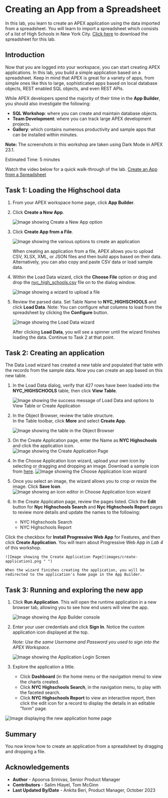 # Creating an App from a Spreadsheet

In this lab, you learn to create an APEX application using the data imported from a spreadsheet. You will learn to import a spreadsheet which consists of a list of High Schools in New York City. [Click here](files/nyc_high_schools.csv) to download the spreadsheet for this lab.

## Introduction
Now that you are logged into your workspace, you can start creating APEX applications. In this lab, you build a simple application based on a spreadsheet. Keep in mind that APEX is great for a variety of apps, from simple ones like this to large, sophisticated apps based on local database objects, REST enabled SQL objects, and even REST APIs.

While APEX developers spend the majority of their time in the **App Builder**, you should also investigate the following:
- **SQL Workshop**: where you can create and maintain database objects.
- **Team Development**: where you can track large APEX development projects.
- **Gallery**: which contains numerous productivity and sample apps that can be installed within minutes.

**Note:** The screenshots in this workshop are taken using Dark Mode in APEX 23.1.

Estimated Time: 5 minutes

Watch the video below for a quick walk-through of the lab.
[Create an App from a Spreadsheet](videohub:1_9jbxjzh8)

## **Task 1**: Loading the Highschool data  

1.  From your APEX workspace home page, click **App Builder**.
2.  Click **Create a New App**.

    ![Image showing Create a New App option](images/create-a-new-app.png " ")

3.  Click **Create App from a File**.

    ![Image showing the various options to create an application](images/from-a-file1.png " ")

    When creating an application from a file, APEX allows you to upload CSV, XLSX, XML, or JSON files and then build apps based on their data. Alternatively, you can also copy and paste CSV data or load sample data.

4.  Within the Load Data wizard, click the **Choose File** option or drag and drop the [nyc\_high\_schools.csv](files/nyc_high_schools.csv) file on to the dialog window.

    ![Image showing a wizard to upload a file](images/drag-and-drop.png " ")

5.  Review the parsed data. Set Table Name to **NYC_HIGHSCHOOLS** and click **Load Data**. Note: You can configure what columns to load from the spreadsheet by clicking the **Configure** button.

    ![Image showing the Load Data wizard](images/new-table-name.png " ")

    After clicking **Load Data**, you will see a spinner until the wizard finishes loading the data. Continue to Task 2 at that point.

## **Task 2**: Creating an application

The Data Load wizard has created a new table and populated that table with the records from the sample data. Now you can create an app based on this new table.

1.  In the Load Data dialog, verify that 427 rows have been loaded into the **NYC_HIGHSCHOOLS** table, then click **View Table**.

    ![Image showing the success message of Load Data and options to View Table or Create Application](images/continue-to-view-object1.png " ")


2. In the Object Browser, review the table structure.   
    In the Table toolbar, click  **More** and select **Create App**.

    ![Image showing the table in the Object Browser](images/object-browser3.png " ")

3. On the Create Application page, enter the Name as **NYC Highschools** and click the application icon.
   ![Image showing the Create Application Page](images/name-for-application1.png " ")

4. In the Choose Application Icon wizard, upload your own icon by selecting or dragging and dropping an image. Download a sample icon from [here](files/nyc-highschools.png).
  ![Image showing the Choose Application Icon wizard](images/custom-app-icon.png " ")

5. Once you select an image, the wizard allows you to crop or resize the image. Click **Save Icon**.
    ![Image showing an icon editor in Choose Application Icon wizard](images/edit-and-save-icon.png " ")

6. In the Create Application page, review the pages listed.
  Click the **Edit** button for **Nyc Highschools Search** and **Nyc Highschools Report** pages to review more details and update the names to the following:
    - NYC Highschools Search
    - NYC Highschools Report

 Click the checkbox for **Install Progressive Web App** for Features, and then click **Create Application**. You will learn about Progressive Web App in *Lab 4* of this workshop.

    ![Image showing the Create Application Page](images/create-application1.png " ")

    When the wizard finishes creating the application, you will be redirected to the application's home page in the App Builder.

## **Task 3**: Running and exploring the new app

1.  Click **Run Application**. This will open the runtime application in a new browser tab, allowing you to see how end users will view the app.

    ![Image showing the App Builder console](images/run-application1.png " ")

2.  Enter your user credentials and click **Sign In**. Notice the custom application icon displayed at the top.

    *Note: Use the same Username and Password you used to sign into the APEX Workspace.*

    ![Image showing the Application Login Screen](images/sign-in1.png " ")

3.  Explore the application a little.
    - Click **Dashboard** (in the home menu or the navigation menu) to view the charts created.
    - Click **NYC Highschools Search**, in the navigation menu, to play with the faceted search.
    - Click **NYC Highschools Report** to view an interactive report, then click the edit icon for a record to display the details in an editable "form" page.

  ![Image displaying the new application home page](images/new-app.png " ")

## **Summary**

You now know how to create an application from a spreadsheet by dragging and dropping a file.

## **Acknowledgements**

 - **Author** -  Apoorva Srinivas, Senior Product Manager
 - **Contributors** - Salim Hlayel, Tom McGinn
 - **Last Updated By/Date** - Ankita Beri, Product Manager, October 2023

